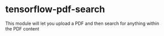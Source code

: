 # tensorflow-pdf-search
This module will let you upload a PDF and then search for anything within the PDF content
